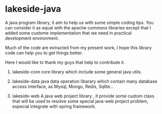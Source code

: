 lakeside-java
=============

A java program library, it aim to help us with some simple coding tips. You can consider it as equal with 
the apache commons libraries except that I added some custome implementation that we need in practical 
development environment.

Much of the code are extracted from my present work, I hope this library code can help you to get things better.

Here I would like to thank my guys that help to contribute it.


1. lakeside-core
    core library which include some general java utils.

2. lakeside-data
    java data operation libarary which contain many database access interface, as Mysql, Mongo, Redis, Sqlite...

3. lakeside-web
    A java web project library , it provide some custom class that will be used to resolve some special java-web project 
problem, especial integrate with spring framework.

